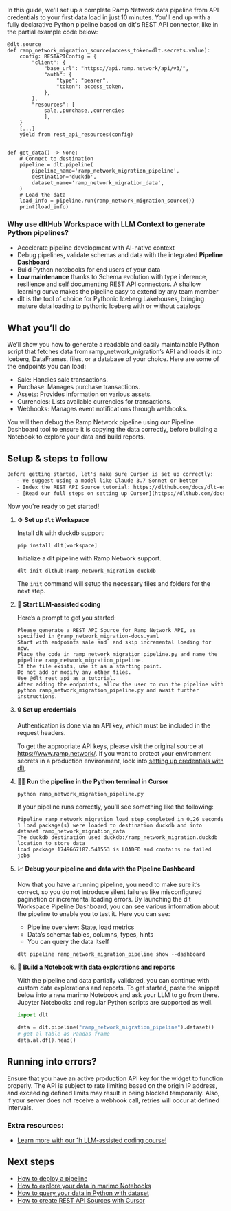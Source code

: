 In this guide, we'll set up a complete Ramp Network data pipeline from API credentials to your first data load in just 10 minutes. You'll end up with a fully declarative Python pipeline based on dlt's REST API connector, like in the partial example code below:

```python-outcome
@dlt.source
def ramp_network_migration_source(access_token=dlt.secrets.value):
    config: RESTAPIConfig = {
        "client": {
            "base_url": "https://api.ramp.network/api/v3/",
            "auth": {
                "type": "bearer",
                "token": access_token,
            },
        },
        "resources": [
            sale,,purchase,,currencies
            ],
    }
    [...]
    yield from rest_api_resources(config)


def get_data() -> None:
    # Connect to destination
    pipeline = dlt.pipeline(
        pipeline_name='ramp_network_migration_pipeline',
        destination='duckdb',
        dataset_name='ramp_network_migration_data', 
    )
    # Load the data
    load_info = pipeline.run(ramp_network_migration_source())
    print(load_info) 
```

### Why use dltHub Workspace with LLM Context to generate Python pipelines?

- Accelerate pipeline development with AI-native context
- Debug pipelines, validate schemas and data with the integrated **Pipeline Dashboard**
- Build Python notebooks for end users of your data
- **Low maintenance** thanks to Schema evolution with type inference, resilience and self documenting REST API connectors. A shallow learning curve makes the pipeline easy to extend by any team member
- dlt is the tool of choice for Pythonic Iceberg Lakehouses, bringing mature data loading to pythonic Iceberg with or without catalogs

## What you’ll do

We’ll show you how to generate a readable and easily maintainable Python script that fetches data from ramp_network_migration’s API and loads it into Iceberg, DataFrames, files, or a database of your choice. Here are some of the endpoints you can load:

- Sale: Handles sale transactions.
- Purchase: Manages purchase transactions.
- Assets: Provides information on various assets.
- Currencies: Lists available currencies for transactions.
- Webhooks: Manages event notifications through webhooks.

You will then debug the Ramp Network pipeline using our Pipeline Dashboard tool to ensure it is copying the data correctly, before building a Notebook to explore your data and build reports.

## Setup & steps to follow

```default
Before getting started, let's make sure Cursor is set up correctly:
   - We suggest using a model like Claude 3.7 Sonnet or better
   - Index the REST API Source tutorial: https://dlthub.com/docs/dlt-ecosystem/verified-sources/rest_api/ and add it to context as **@dlt rest api**
   - [Read our full steps on setting up Cursor](https://dlthub.com/docs/dlt-ecosystem/llm-tooling/cursor-restapi#23-configuring-cursor-with-documentation)
```

Now you're ready to get started!

1. ⚙️ **Set up `dlt` Workspace**
    
    Install dlt with duckdb support:
    ```shell
    pip install dlt[workspace]
    ```

    Initialize a dlt pipeline with Ramp Network support.
    ```shell
    dlt init dlthub:ramp_network_migration duckdb
    ```

    The `init` command will setup the necessary files and folders for the next step.
    
2. 🤠 **Start LLM-assisted coding**
    
    Here’s a prompt to get you started:
    
    ```prompt
    Please generate a REST API Source for Ramp Network API, as specified in @ramp_network_migration-docs.yaml 
    Start with endpoints sale and  and skip incremental loading for now. 
    Place the code in ramp_network_migration_pipeline.py and name the pipeline ramp_network_migration_pipeline. 
    If the file exists, use it as a starting point. 
    Do not add or modify any other files. 
    Use @dlt rest api as a tutorial. 
    After adding the endpoints, allow the user to run the pipeline with python ramp_network_migration_pipeline.py and await further instructions.
    ```

    
3. 🔒 **Set up credentials** 
    
    Authentication is done via an API key, which must be included in the request headers.
    
    To get the appropriate API keys, please visit the original source at https://www.ramp.network/.
    If you want to protect your environment secrets in a production environment, look into [setting up credentials with dlt](https://dlthub.com/docs/walkthroughs/add_credentials).
    
4. 🏃‍♀️ **Run the pipeline in the Python terminal in Cursor**
    
    ```shell
    python ramp_network_migration_pipeline.py
    ```
    
    If your pipeline runs correctly, you’ll see something like the following:
    
    ```shell
    Pipeline ramp_network_migration load step completed in 0.26 seconds
    1 load package(s) were loaded to destination duckdb and into dataset ramp_network_migration_data
    The duckdb destination used duckdb:/ramp_network_migration.duckdb location to store data
    Load package 1749667187.541553 is LOADED and contains no failed jobs
    ```
    
5. 📈 **Debug your pipeline and data with the Pipeline Dashboard**

    Now that you have a running pipeline, you need to make sure it’s correct, so you do not introduce silent failures like misconfigured pagination or incremental loading errors. By launching the dlt Workspace Pipeline Dashboard, you can see various information about the pipeline to enable you to test it. Here you can see:
    - Pipeline overview: State, load metrics
    - Data’s schema: tables, columns, types, hints
    - You can query the data itself
    
    ```shell
    dlt pipeline ramp_network_migration_pipeline show --dashboard
    ```
    
6. 🐍 **Build a Notebook with data explorations and reports**

    With the pipeline and data partially validated, you can continue with custom data explorations and reports. To get started, paste the snippet below into a new marimo Notebook and ask your LLM to go from there. Jupyter Notebooks and regular Python scripts are supported as well.

    
    ```python
    import dlt

   data = dlt.pipeline("ramp_network_migration_pipeline").dataset()
   # get al table as Pandas frame
   data.al.df().head()
    ```

## Running into errors?

Ensure that you have an active production API key for the widget to function properly. The API is subject to rate limiting based on the origin IP address, and exceeding defined limits may result in being blocked temporarily. Also, if your server does not receive a webhook call, retries will occur at defined intervals.

### Extra resources:

- [Learn more with our 1h LLM-assisted coding course!](https://www.youtube.com/watch?v=GGid70rnJuM)

## Next steps

- [How to deploy a pipeline](https://dlthub.com/docs/walkthroughs/deploy-a-pipeline)
- [How to explore your data in marimo Notebooks](https://dlthub.com/docs/general-usage/dataset-access/marimo)
- [How to query your data in Python with dataset](https://dlthub.com/docs/general-usage/dataset-access/dataset)
- [How to create REST API Sources with Cursor](https://dlthub.com/docs/dlt-ecosystem/llm-tooling/cursor-restapi)